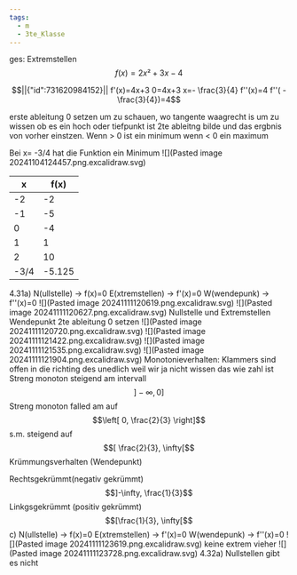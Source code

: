 ```yaml
---
tags:
  - m
  - 3te_Klasse
---
```

ges: Extremstellen
$$f(x)=2x²+3x-4$$

```math
||{"id":731620984152}||

f'(x)=4x+3
0=4x+3
x=- \frac{3}{4}
f''(x)=4
f''( -\frac{3}{4})=4
```
erste ableitung 0 setzen um zu schauen, wo tangente waagrecht is
um zu wissen ob es ein hoch oder tiefpunkt ist 2te ableitng bilde und das ergbnis von vorher einstzen.
Wenn > 0 ist ein minimum wenn < 0 ein maximum

Bei x= -3/4 hat die Funktion ein Minimum
![](Pasted image 20241104124457.png.excalidraw.svg)

| x    | f(x)   |
| ---- | ------ |
| -2   | -2     |
| -1   | -5     |
| 0    | -4     |
| 1    | 1      |
| 2    | 10     |
| -3/4 | -5.125 |
4.31a)
N(ullstelle) → f(x)=0
E(xtremstellen) → f'(x)=0
W(wendepunk) → f''(x)=0
![](Pasted image 20241111120619.png.excalidraw.svg)
![](Pasted image 20241111120627.png.excalidraw.svg)
Nullstelle und Extremstellen
Wendepunkt 2te ableitung 0 setzen
![](Pasted image 20241111120720.png.excalidraw.svg)
![](Pasted image 20241111121422.png.excalidraw.svg)
![](Pasted image 20241111121535.png.excalidraw.svg)
![](Pasted image 20241111121904.png.excalidraw.svg)
Monotonieverhalten:
Klammers sind offen in die richting des unedlich weil wir ja nicht wissen das wie zahl ist
Streng monoton steigend am intervall $$]-\infty,0]$$
Streng monoton falled am auf $$\left[ 0, \frac{2}{3} \right]$$
s.m. steigend auf $$[  \frac{2}{3}, \infty[$$
Krümmungsverhalten (Wendepunkt)

Rechtsgekrümmt(negativ gekrümmt) $$]-\infty, \frac{1}{3}$$
Linkgsgekrümmt (positiv gekrümmt) $$[\frac{1}{3}, \infty[$$
c)
N(ullstelle) → f(x)=0
E(xtremstellen) → f'(x)=0
W(wendepunk) → f''(x)=0
![](Pasted image 20241111123619.png.excalidraw.svg)
keine extrem vieher
![](Pasted image 20241111123728.png.excalidraw.svg)
4.32a)
Nullstellen gibt es nicht